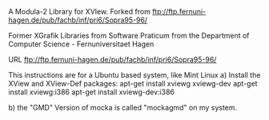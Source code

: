 
A Modula-2 Library for XVIew. Forked from ftp://ftp.fernuni-hagen.de/pub/fachb/inf/pri6/Sopra95-96/

Former XGrafik Libraries from Software Praticum from the Department of Computer Science - Fernuniversitaet Hagen

URL ftp://ftp.fernuni-hagen.de/pub/fachb/inf/pri6/Sopra95-96/ 

This instructions are for a Ubuntu based system, like Mint Linux
a) Install the XView and XView-Def packages:
apt-get install xviewg xviewg-dev
apt-get install xviewg:i386
apt-get install xviewg-dev:i386 

b) the "GMD" Version of mocka is called "mockagmd" on my system.
